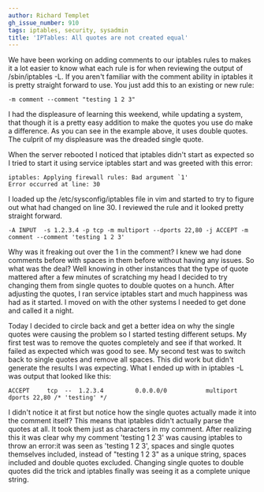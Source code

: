 ```yaml
---
author: Richard Templet
gh_issue_number: 910
tags: iptables, security, sysadmin
title: 'IPTables: All quotes are not created equal'
---
```




We have been working on adding comments to our iptables rules to makes it a lot easier to know what each rule is for when reviewing the output of /sbin/iptables -L. If you aren't familiar with the comment ability in iptables it is pretty straight forward to use. You just add this to an existing or new rule:

```nohighlight
-m comment --comment "testing 1 2 3"
```

I had the displeasure of learning this weekend, while updating a system, that though it is a pretty easy addition to make the quotes you use do make a difference. As you can see in the example above, it uses double quotes. The culprit of my displeasure was the dreaded single quote.

When the server rebooted I noticed that iptables didn't start as expected so I tried to start it using service iptables start and was greeted with this error: 

```nohighlight
iptables: Applying firewall rules: Bad argument `1'
Error occurred at line: 30
```

I loaded up the /etc/sysconfig/iptables file in vim and started to try to figure out what had changed on line 30. I reviewed the rule and it looked pretty straight forward.

```nohighlight
-A INPUT  -s 1.2.3.4 -p tcp -m multiport --dports 22,80 -j ACCEPT -m comment --comment 'testing 1 2 3'
```

Why was it freaking out over the 1 in the comment? I knew we had done comments before with spaces in them before without having any issues. So what was the deal? Well knowing in other instances that the type of quote mattered after a few minutes of scratching my head I decided to try changing them from single quotes to double quotes on a hunch. After adjusting the quotes, I ran service iptables start and much happiness was had as it started. I moved on with the other systems I needed to get done and called it a night.

Today I decided to circle back and get a better idea on why the single quotes were causing the problem so I started testing different setups. My first test was to remove the quotes completely and see if that worked. It failed as expected which was good to see. My second test was to switch back to single quotes and remove all spaces. This did work but didn't generate the results I was expecting. What I ended up with in iptables -L was output that looked like this:

```nohighlight
ACCEPT     tcp  --  1.2.3.4         0.0.0.0/0           multiport dports 22,80 /* 'testing' */ 
```

I didn't notice it at first but notice how the single quotes actually made it into the comment itself? This means that iptables didn't actually parse the quotes at all. It took them just as characters in my comment. After realizing this it was clear why my comment 'testing 1 2 3' was causing iptables to throw an error:it was seen as 'testing 1 2 3', spaces and single quotes themselves included, instead of "testing 1 2 3" as a unique string, spaces included and double quotes excluded. Changing single quotes to double quotes did the trick and iptables finally was seeing it as a complete unique string.


